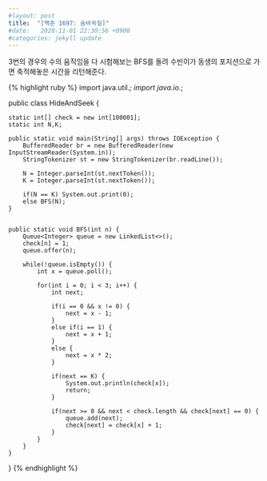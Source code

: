 ```yaml
---
#layout: post
title:  "[백준 1697: 숨바꼭질]"
#date:   2020-11-01 22:30:56 +0900
#categories: jekyll update
---
```


3번의 경우의 수의 움직임을 다 시험해보는 BFS를 돌려 수빈이가 동생의 포지션으로 가면 축적해놓은 시간을 리턴해준다.

{% highlight ruby %}
import java.util.*;
import java.io.*;

public class HideAndSeek {
	
	static int[] check = new int[100001];
	static int N,K;

	public static void main(String[] args) throws IOException {
		BufferedReader br = new BufferedReader(new InputStreamReader(System.in));
		StringTokenizer st = new StringTokenizer(br.readLine());
		
		N = Integer.parseInt(st.nextToken());
		K = Integer.parseInt(st.nextToken());
		
		if(N == K) System.out.print(0);
		else BFS(N);
	}
	
	
	public static void BFS(int n) {
		Queue<Integer> queue = new LinkedList<>();
		check[n] = 1;
		queue.offer(n);
		
		while(!queue.isEmpty()) {
			int x = queue.poll();
			
			for(int i = 0; i < 3; i++) {
				int next;
				
				if(i == 0 && x != 0) {
					next = x - 1;
				}
				else if(i == 1) {
					next = x + 1;
				}
				else {
					next = x * 2;
				}
				
				if(next == K) {
					System.out.println(check[x]);
					return;
				}
				
				if(next >= 0 && next < check.length && check[next] == 0) {
					queue.add(next);
					check[next] = check[x] + 1;
				}
			}		
		}
	}
}
{% endhighlight %}